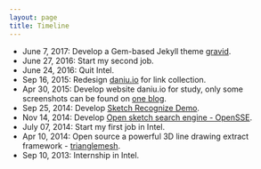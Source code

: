 ```yaml
---
layout: page
title: Timeline
---
```


- June  7, 2017: Develop a Gem-based Jekyll theme [gravid](https://github.com/zddhub/gravid).
- June 27, 2016: Start my second job.
- June 24, 2016: Quit Intel.
- Sep  16, 2015: Redesign [daniu.io](http://www.daniu.io) for link collection.
- Apr  30, 2015: Develop website daniu.io for study, only some screenshots can be found on [one blog](http://www.zddhub.com/fun/2015/09/16/daniu-io/).
- Sep  25, 2014: Develop [Sketch Recognize Demo](http://sr.opensse.com/).
- Nov  14, 2014: Develop [Open sketch search engine - OpenSSE](http://opensse.com/).
- July 07, 2014: Start my first job in Intel.
- Apr  10, 2014: Open source a powerful 3D line drawing extract framework - [trianglemesh](https://github.com/zddhub/trianglemesh).
- Sep  10, 2013: Internship in Intel.
